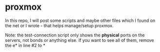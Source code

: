 # proxmox

In this repo, I will post some scripts and maybe other files which I found on the net or I wrote - that helps manage/setup proxmox.

Note: the test-connection script only shows the **physical** ports on the servers, not bonds or anything else. If you want to see all of them, remove the e* in line #2 to *
